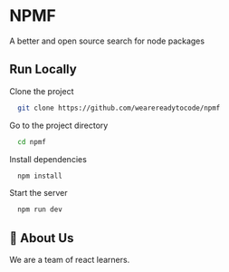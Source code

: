 
# NPMF

A better and open source search for node packages


## Run Locally

Clone the project

```bash
  git clone https://github.com/wearereadytocode/npmf
```

Go to the project directory

```bash
  cd npmf
```

Install dependencies

```bash
  npm install
```

Start the server

```bash
  npm run dev
```

  
## 🚀 About Us
We are a team of react learners. 

  
